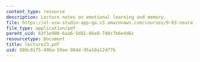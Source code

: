 ```yaml
---
content_type: resource
description: Lecture notes on emotional learning and memory.
file: https://ol-ocw-studio-app-qa.s3.amazonaws.com/courses/9-03-neural-basis-of-learning-and-memory-fall-2007/880c81f5496a59ae984d95a10a12d776_lecture23.pdf
file_type: application/pdf
parent_uid: 63f1e908-6aa6-5d81-66e8-740c7b6e4d6c
resourcetype: Document
title: lecture23.pdf
uid: 880c81f5-496a-59ae-984d-95a10a12d776
---
```

